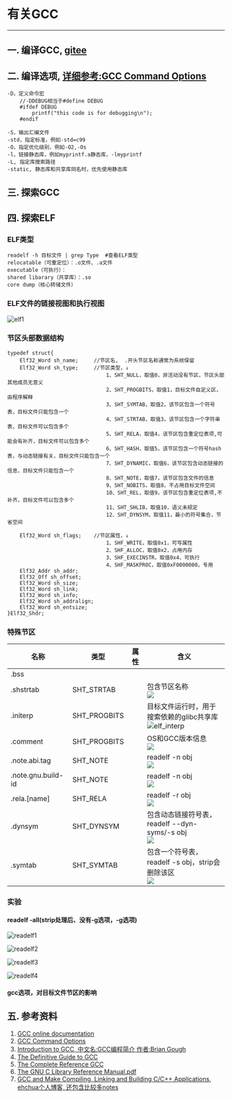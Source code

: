 # 有关GCC

---

## 一. 编译GCC, [gitee](https://gitee.com/mirrors/gcc)

## 二. 编译选项, [详细参考:GCC Command Options](https://gcc.gnu.org/onlinedocs/gcc/Invoking-GCC.html)
	-D，定义命令宏
		//-DDEBUG相当于#define DEBUG
		#ifdef DEBUG
			printf("this code is for debugging\n");
		#endif

	-S，输出汇编文件
	-std，指定标准，例如-std=c99
	-O，指定优化级别，例如-O2,-Os
	-l，链接静态库，例如myprintf.a静态库，-lmyprintf
	-L, 指定库搜索路径
	-static, 静态库和共享库同名时，优先使用静态库

## 三. 探索GCC

## 四. 探索ELF
### ELF类型
	readelf -h 目标文件 | grep Type  #查看ELF类型
	relocatable（可重定位）：.o文件、.a文件
	executable（可执行）：
	shared libarary（共享库）：.so
    core dump（核心转储文件）
	
### ELF文件的链接视图和执行视图
![elf1](elf1.png)

### 节区头部数据结构
	typedef struct{
		Elf32_Word sh_name;		//节区名,  .开头节区名称通常为系统保留
		Elf32_Word sh_type;		//节区类型，↓
									1、SHT_NULL，取值0，非活动没有节区，节区头部其他成员无意义
									2、SHT_PROGBITS，取值1，目标文件自定义区，由程序解释
									3、SHT_SYMTAB，取值2，该节区包含一个符号表，目标文件只能包含一个
									4、SHT_STRTAB，取值3，该节区包含一个字符串表，目标文件可以包含多个
									5、SHT_RELA，取值4，该节区包含重定位表项,可能会有补齐，目标文件可以包含多个
									6、SHT_HASH，取值5，该节区包含一个符号hash表，与动态链接有关，目标文件只能包含一个
									7、SHT_DYNAMIC，取值6，该节区包含动态链接的信息，目标文件只能包含一个
									8、SHT_NOTE，取值7，该节区包含文件的信息
									9、SHT_NOBITS，取值8，不占用目标文件空间
									10、SHT_REL，取值9，该节区包含重定位表项,不补齐，目标文件可以包含多个
									11、SHT_SHLIB，取值10，语义未规定
									12、SHT_DYNSYM，取值11，最小的符号集合，节省空间
							
		Elf32_Word sh_flags;	//节区属性，↓
									1、SHF_WRITE，取值0x1，可写属性
									2、SHF_ALLOC，取值0x2，占用内存
									3、SHF_EXECINSTR，取值0x4，可执行
									4、SHF_MASKPROC，取值0xF0000000，专用
		Elf32_Addr sh_addr;
		Elf32_Off sh_offset;
		Elf32_Word sh_size;
		Elf32_Word sh_link;
		Elf32_Word sh_info;
		Elf32_Word sh_addralign;
		Elf32_Word sh_entsize;
	}Elf32_Shdr;

### 特殊节区

名称 			|类型 				|属性 			|含义
----------------|----------------|----------------|----------------
.bss            |                |                |   
.shstrtab       |SHT_STRTAB		 |				  |	包含节区名称<br>![](elf_shstrtab.PNG)
.initerp        |SHT_PROGBITS	 |				  |	目标文件运行时，用于搜索依赖的glibc共享库<br>![elf_interp](elf_interp.PNG)
.comment        |SHT_PROGBITS	 |				  |	OS和GCC版本信息<br>![](elf_comment.PNG)
.note.abi.tag   |SHT_NOTE	     |				  |	readelf -n obj<br>![](elf_note_abi_tag.PNG)
.note.gnu.build-id|SHT_NOTE	     |				  |	readelf -n obj<br>![](elf_note_gnu_buildid.PNG)
.rela.[name]    |SHT_RELA	     |				  |	readelf -r obj<br>![](elf_rela.PNG)
.dynsym         |SHT_DYNSYM	     |				  |	包含动态链接符号表，readelf --dyn-syms/-s obj<br>![](elf_dynsym.PNG)
.symtab			|SHT_SYMTAB	     |				  |	包含一个符号表，readelf -s obj，strip会删除该区<br>![](elf_dynsym.PNG)

### 实验
#### readelf -all(strip处理后、没有-g选项，-g选项)
![readelf1](readelf1.PNG)

![readelf2](readelf2.PNG)

![readelf3](readelf3.PNG)

![readelf4](readelf4.PNG)

#### gcc选项，对目标文件节区的影响

## 五. 参考资料
1. [GCC online documentation](https://gcc.gnu.org/onlinedocs/)
1. [GCC Command Options](https://gcc.gnu.org/onlinedocs/gcc/Invoking-GCC.html)
1. [Introduction to GCC, 中文名:GCC编程简介 作者:Brian Gough](https://share.weiyun.com/GFn5XIaC)
1. [The Definitive Guide to GCC]()
1. [The Complete Reference GCC]()
1. [The GNU C Library Reference Manual.pdf](http://www.gnu.org/software/libc/manual/pdf/libc.pdf)
1. [GCC and Make Compiling, Linking and Building C/C++ Applications, ehchua个人博客, 还包含比较多notes](https://personal.ntu.edu.sg/ehchua/programming/cpp/gcc_make.html) 